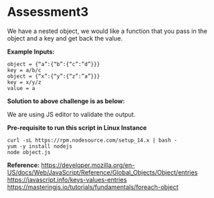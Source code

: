 # Assessment3
We have a nested object, we would like a function that you pass in the object and a key and get back the value.

**Example Inputs:**
```
object = {“a”:{“b”:{“c”:”d”}}}
key = a/b/c
object = {“x”:{“y”:{“z”:”a”}}}
key = x/y/z
value = a
```

**Solution to above challenge is as below:**

We are using JS editor to validate the output.

**Pre-requisite to run this script in Linux Instance**

```
curl -sL https://rpm.nodesource.com/setup_14.x | bash -
yum -y install nodejs
node object.js
```

**Reference:**
https://developer.mozilla.org/en-US/docs/Web/JavaScript/Reference/Global_Objects/Object/entries
https://javascript.info/keys-values-entries
https://masteringjs.io/tutorials/fundamentals/foreach-object